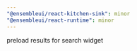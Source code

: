 ```yaml
---
"@ensembleui/react-kitchen-sink": minor
"@ensembleui/react-runtime": minor
---
```


preload results for search widget
